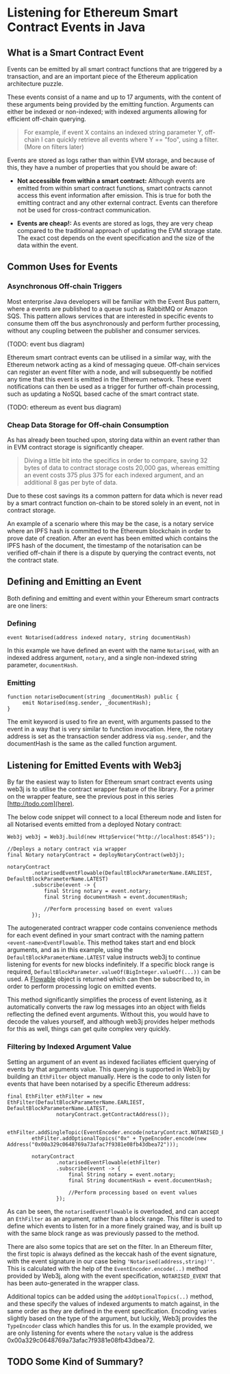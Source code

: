 # Listening for Ethereum Smart Contract Events in Java

## What is a Smart Contract Event

Events can be emitted by all smart contract functions that are triggered by a transaction, and are an important piece of the Ethereum application architecture puzzle.

These events consist of a name and up to 17 arguments, with the content of these arguments being provided by the emitting function.  Arguments can either be indexed or non-indexed; with indexed arguments allowing for efficient off-chain querying.  

> For example, if event X contains an indexed string parameter Y, off-chain I can quickly retrieve all events where Y == "foo", using a filter. (More on filters later) 

Events are stored as logs rather than within EVM storage, and because of this, they have a number of properties that you should be aware of:

- **Not accessible from within a smart contract:** Although events are emitted from within smart contract functions, smart contracts cannot access this event information after emission.  This is true for both the emitting contract and any other external contract.  Events can therefore not be used for cross-contract communication.

- **Events are cheap!:** As events are stored as logs, they are very cheap compared to the traditional approach of updating the EVM storage state.  The exact cost depends on the event specification and the size of the data within the event.

## Common Uses for Events
### Asynchronous Off-chain Triggers

Most enterprise Java developers will be familiar with the Event Bus pattern, where a events are published to a queue such as RabbitMQ or Amazon SQS.  This pattern allows services that are interested in specific events to consume them off the bus asynchronously and perform further processing, without any coupling between the publisher and consumer services.

(TODO: event bus diagram)

Ethereum smart contract events can be utilised in a similar way, with the Ethereum network acting as a kind of messaging queue.  Off-chain services can register an event filter with a node, and will subsequently be notified any time that this event is emitted in the Ethereum network.  These event notifications can then be used as a trigger for further off-chain processing, such as updating a NoSQL based cache of the smart contract state.

(TODO: ethereum as event bus diagram)

### Cheap Data Storage for Off-chain Consumption

As has already been touched upon, storing data within an event rather than in EVM contract storage is significantly cheaper.  

> Diving a little bit into the specifics in order to compare, saving 32 bytes of data to contract storage costs 20,000 gas, whereas emitting an event costs 375 plus 375 for each indexed argument, and an additional 8 gas per byte of data.

Due to these cost savings its a common pattern for data which is never read by a smart contract function on-chain to be stored solely in an event, not in contract storage.

An example of a scenario where this may be the case, is a notary service where an IPFS hash is committed to the Ethereum blockchain in order to prove date of creation.  After an event has been emitted which contains the IPFS hash of the document, the timestamp of the notarisation can be verified off-chain if there is a dispute by querying the contract events, not the contract state.  

## Defining and Emitting an Event

Both defining and emitting and event within your Ethereum smart contracts are one liners:

### Defining

```
event Notarised(address indexed notary, string documentHash) 
```

In this example we have defined an event with the name `Notarised`, with an indexed address argument, `notary`,  and a single non-indexed string parameter, `documentHash`.

### Emitting

```
function notariseDocument(string _documentHash) public {
     emit Notarised(msg.sender, _documentHash);
}
```
The emit keyword is used to fire an event, with arguments passed to the event in a way that is very similar to function invocation.  Here, the notary address is set as the transaction sender address via `msg.sender`, and the documentHash is the same as the called function argument.

## Listening for Emitted Events with Web3j

By far the easiest way to listen for Ethereum smart contract events using web3j is to utilise the contract wrapper feature of the library.  For a primer on the wrapper feature, see the previous post in this series [http://todo.com](here).

The below code snippet will connect to a local Ethereum node and listen for all Notarised events emitted from a deployed Notary contract:

```
Web3j web3j = Web3j.build(new HttpService("http://localhost:8545"));

//Deploys a notary contract via wrapper
final Notary notaryContract = deployNotaryContract(web3j);

notaryContract
        .notarisedEventFlowable(DefaultBlockParameterName.EARLIEST, DefaultBlockParameterName.LATEST)
        .subscribe(event -> {
            final String notary = event.notary;
            final String documentHash = event.documentHash;

            //Perform processing based on event values
        });
```

The autogenerated contract wrapper code contains convenience methods for each event defined in your smart contract with the naming pattern `<event-name>EventFlowable`.  This method takes start and end block arguments, and as in this example, using the `DefaultBlockParameterName.LATEST` value instructs web3j to continue listening for events for new blocks indefinitely.  If a specific block range is required, `DefaultBlockParameter.valueOf(BigInteger.valueOf(...))` can be used.  A [Flowable](http://reactivex.io/RxJava/2.x/javadoc/io/reactivex/Flowable.html) object is returned which can then be subscribed to, in order to perform processing logic on emitted events.

This method significantly simplifies the process of event listening, as it automatically converts the raw log messages into an object with fields reflecting the defined event arguments.  Without this, you would have to decode the values yourself, and although web3j provides helper methods for this as well, things can get quite complex very quickly.

### Filtering by Indexed Argument Value

Setting an argument of an event as indexed faciliates efficient querying of events by that arguments value.  This querying is supported in Web3j by building an `EthFilter` object manually.  Here is the code to only listen for events that have been notarised by a specific Ethereum address:

```
final EthFilter ethFilter = new EthFilter(DefaultBlockParameterName.EARLIEST, DefaultBlockParameterName.LATEST,
                notaryContract.getContractAddress());

        ethFilter.addSingleTopic(EventEncoder.encode(notaryContract.NOTARISED_EVENT));
        ethFilter.addOptionalTopics("0x" + TypeEncoder.encode(new Address("0x00a329c0648769a73afac7f9381e08fb43dbea72")));

        notaryContract
                .notarisedEventFlowable(ethFilter)
                .subscribe(event -> {
                    final String notary = event.notary;
                    final String documentHash = event.documentHash;

                    //Perform processing based on event values
                });
```
As can be seen, the `notarisedEventFlowable` is overloaded, and can accept an `EthFilter` as an argument, rather than a block range.  This filter is used to define which events to listen for in a more finely grained way, and is built up with the same block range as was previously passed to the method.  

There are also some topics that are set on the filter.  In an Ethereum filter, the first topic is always defined as the keccak hash of the event signature, with the event signature in our case being `'Notarised(address,string)''`.  This is calculated with the help of the `EventEncoder.encode(..)` method provided by Web3j, along with the event specification, `NOTARISED_EVENT` that has been auto-generated in the wrapper class.  

Additional topics can be added using the `addOptionalTopics(..)` method, and these specify the values of indexed arguments to match against, in the same order as they are defined in the event specification.  Encoding varies slightly based on the type of the argument, but luckily, Web3j provides the `TypeEncoder` class which handles this for us.  In the example provided, we are only listening for events where the `notary` value is the address 0x00a329c0648769a73afac7f9381e08fb43dbea72.

## TODO Some Kind of Summary?